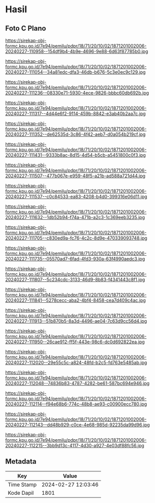 # Hasil

## Foto C Plano

https://sirekap-obj-formc.kpu.go.id/7e94/pemilu/pdpr/18/71/20/10/02/1871201002006-20240227-110958--154df9b4-4b9e-4696-9e88-6d63f87785b0.jpg

https://sirekap-obj-formc.kpu.go.id/7e94/pemilu/pdpr/18/71/20/10/02/1871201002006-20240227-111054--34a81edc-dfa3-46db-b676-5c3e0ec9c129.jpg

https://sirekap-obj-formc.kpu.go.id/7e94/pemilu/pdpr/18/71/20/10/02/1871201002006-20240227-111236--08330e71-5930-4ece-9826-bbbc60db692b.jpg

https://sirekap-obj-formc.kpu.go.id/7e94/pemilu/pdpr/18/71/20/10/02/1871201002006-20240227-111317--4d44e6f2-9114-459b-8842-e3ab40b2aa7c.jpg

https://sirekap-obj-formc.kpu.go.id/7e94/pemilu/pdpr/18/71/20/10/02/1871201002006-20240227-111352--de62535d-3c86-4f42-aeb7-d0a054b219cf.jpg

https://sirekap-obj-formc.kpu.go.id/7e94/pemilu/pdpr/18/71/20/10/02/1871201002006-20240227-111431--9333b8ac-8d15-4d54-b5cb-a5451800c0f3.jpg

https://sirekap-obj-formc.kpu.go.id/7e94/pemilu/pdpr/18/71/20/10/02/1871201002006-20240227-111507--477b067e-e959-48f5-a21b-ad588a721d44.jpg

https://sirekap-obj-formc.kpu.go.id/7e94/pemilu/pdpr/18/71/20/10/02/1871201002006-20240227-111537--c0c84533-ea83-4208-b4d0-399316e06d11.jpg

https://sirekap-obj-formc.kpu.go.id/7e94/pemilu/pdpr/18/71/20/10/02/1871201002006-20240227-111632--1db52b94-f74a-471b-a2c3-1c369eeb3235.jpg

https://sirekap-obj-formc.kpu.go.id/7e94/pemilu/pdpr/18/71/20/10/02/1871201002006-20240227-111705--c830ed9a-fc76-4c2c-8d9e-470339093748.jpg

https://sirekap-obj-formc.kpu.go.id/7e94/pemilu/pdpr/18/71/20/10/02/1871201002006-20240227-111735--05570ad7-6fad-4fd3-930a-63f4990aedc3.jpg

https://sirekap-obj-formc.kpu.go.id/7e94/pemilu/pdpr/18/71/20/10/02/1871201002006-20240227-111807--5c234cdc-3133-46d9-8b83-f4341443c8f1.jpg

https://sirekap-obj-formc.kpu.go.id/7e94/pemilu/pdpr/18/71/20/10/02/1871201002006-20240227-111841--5278cecc-aba2-4bf4-8458-cea7d409c4ac.jpg

https://sirekap-obj-formc.kpu.go.id/7e94/pemilu/pdpr/18/71/20/10/02/1871201002006-20240227-111913--51b870b5-8a3d-4496-ae04-7c63d9cc56d4.jpg

https://sirekap-obj-formc.kpu.go.id/7e94/pemilu/pdpr/18/71/20/10/02/1871201002006-20240227-111950--26cae912-ff5f-443e-98c6-dc0d692822ea.jpg

https://sirekap-obj-formc.kpu.go.id/7e94/pemilu/pdpr/18/71/20/10/02/1871201002006-20240227-112020--29e55c5c-a824-48fd-b2c5-fd763e5485ab.jpg

https://sirekap-obj-formc.kpu.go.id/7e94/pemilu/pdpr/18/71/20/10/02/1871201002006-20240227-112048--74836b83-4787-4282-be61-587bc694e946.jpg

https://sirekap-obj-formc.kpu.go.id/7e94/pemilu/pdpr/18/71/20/10/02/1871201002006-20240227-112114--f94e68b6-774c-48b8-ae93-c00900ecc780.jpg

https://sirekap-obj-formc.kpu.go.id/7e94/pemilu/pdpr/18/71/20/10/02/1871201002006-20240227-112143--dd48b929-c0ce-4e68-985d-92235da99d96.jpg

https://sirekap-obj-formc.kpu.go.id/7e94/pemilu/pdpr/18/71/20/10/02/1871201002006-20240227-112215--3bb9d13c-4117-4d30-a927-4e03df88fc56.jpg


## Metadata

| Key        | Value               |
| ---------- | ------------------- |
| Time Stamp | 2024-02-27 12:03:46 |
| Kode Dapil | 1801                |



